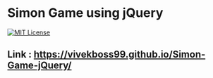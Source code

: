 # Simon Game using jQuery
[![MIT License](https://img.shields.io/github/license/vivekboss99/simon-game-jQuery)](https://github.com/vivekboss99/simon-game-jQuery/blob/master/LICENSE)



## Link : https://vivekboss99.github.io/Simon-Game-jQuery/
